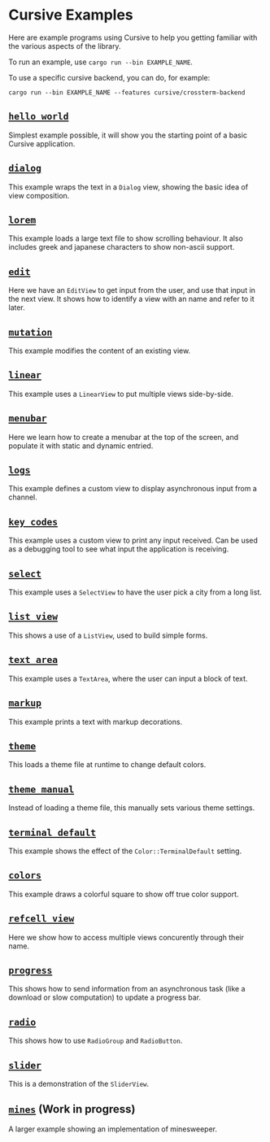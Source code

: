 # Cursive Examples

Here are example programs using Cursive to help you getting familiar with the
various aspects of the library.

To run an example, use `cargo run --bin EXAMPLE_NAME`.

To use a specific cursive backend, you can do, for example:

```
cargo run --bin EXAMPLE_NAME --features cursive/crossterm-backend
```

## [`hello_world`](src/bin/hello_world.rs)

Simplest example possible, it will show you the starting point of a basic
Cursive application.

## [`dialog`](src/bin/dialog.rs)

This example wraps the text in a `Dialog` view, showing the basic idea of view
composition.

## [`lorem`](src/bin/lorem.rs)

This example loads a large text file to show scrolling behaviour. It also
includes greek and japanese characters to show non-ascii support.

## [`edit`](src/bin/edit.rs)

Here we have an `EditView` to get input from the user, and use that input in
the next view. It shows how to identify a view with an name and refer to it
later.

## [`mutation`](src/bin/mutation.rs)

This example modifies the content of an existing view.

## [`linear`](src/bin/linear.rs)

This example uses a `LinearView` to put multiple views side-by-side.

## [`menubar`](src/bin/menubar.rs)

Here we learn how to create a menubar at the top of the screen, and populate
it with static and dynamic entried.

## [`logs`](src/bin/logs.rs)

This example defines a custom view to display asynchronous input from a
channel.

## [`key_codes`](src/bin/key_codes.rs)

This example uses a custom view to print any input received. Can be used as a
debugging tool to see what input the application is receiving.

## [`select`](src/bin/select.rs)

This example uses a `SelectView` to have the user pick a city from a long list.

## [`list_view`](src/bin/list_view.rs)

This shows a use of a `ListView`, used to build simple forms.

## [`text_area`](src/bin/text_area.rs)

This example uses a `TextArea`, where the user can input a block of text.

## [`markup`](src/bin/markup.rs)

This example prints a text with markup decorations.

## [`theme`](src/bin/theme.rs)

This loads a theme file at runtime to change default colors.

## [`theme_manual`](src/bin/theme_manual.rs)

Instead of loading a theme file, this manually sets various theme settings.

## [`terminal_default`](src/bin/terminal_default.rs)

This example shows the effect of the `Color::TerminalDefault` setting.

## [`colors`](src/bin/colors.rs)

This example draws a colorful square to show off true color support.

## [`refcell_view`](src/bin/refcell_view.rs)

Here we show how to access multiple views concurently through their name.

## [`progress`](src/bin/progress.rs)

This shows how to send information from an asynchronous task (like a download
or slow computation) to update a progress bar.

## [`radio`](src/bin/radio.rs)

This shows how to use `RadioGroup` and `RadioButton`.

## [`slider`](src/bin/slider.rs)

This is a demonstration of the `SliderView`.

## [`mines`](src/bin/mines) (**Work in progress**)

A larger example showing an implementation of minesweeper.
